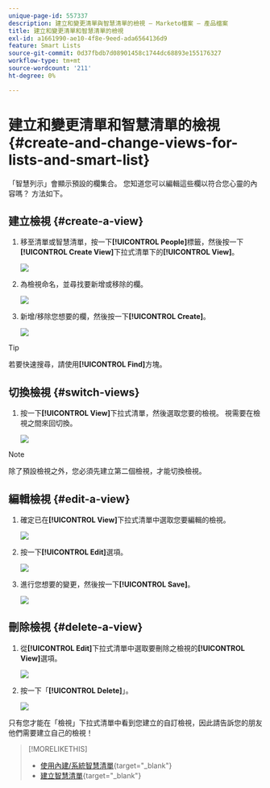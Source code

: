 ```yaml
---
unique-page-id: 557337
description: 建立和變更清單與智慧清單的檢視 — Marketo檔案 — 產品檔案
title: 建立和變更清單和智慧清單的檢視
exl-id: a1661990-ae10-4f8e-9eed-ada6564136d9
feature: Smart Lists
source-git-commit: 0d37fbdb7d08901458c1744dc68893e155176327
workflow-type: tm+mt
source-wordcount: '211'
ht-degree: 0%

---
```


# 建立和變更清單和智慧清單的檢視 {#create-and-change-views-for-lists-and-smart-list}

「智慧列示」會顯示預設的欄集合。 您知道您可以編輯這些欄以符合您心靈的內容嗎？ 方法如下。

## 建立檢視 {#create-a-view}

1. 移至清單或智慧清單，按一下&#x200B;**[!UICONTROL People]**&#x200B;標籤，然後按一下&#x200B;**[!UICONTROL Create View]**&#x200B;下拉式清單下的&#x200B;**[!UICONTROL View]**。

   ![](assets/create-and-change-views-for-lists-and-smart-list-1.png)

1. 為檢視命名，並尋找要新增或移除的欄。

   ![](assets/create-and-change-views-for-lists-and-smart-list-2.png)

1. 新增/移除您想要的欄，然後按一下&#x200B;**[!UICONTROL Create]**。

   ![](assets/create-and-change-views-for-lists-and-smart-list-3.png)

>[!TIP]
>
>若要快速搜尋，請使用&#x200B;**[!UICONTROL Find]**&#x200B;方塊。

## 切換檢視 {#switch-views}

1. 按一下&#x200B;**[!UICONTROL View]**&#x200B;下拉式清單，然後選取您要的檢視。 視需要在檢視之間來回切換。

   ![](assets/create-and-change-views-for-lists-and-smart-list-4.png)

>[!NOTE]
>
> 除了預設檢視之外，您必須先建立第二個檢視，才能切換檢視。

## 編輯檢視 {#edit-a-view}

1. 確定已在&#x200B;**[!UICONTROL View]**&#x200B;下拉式清單中選取您要編輯的檢視。

   ![](assets/create-and-change-views-for-lists-and-smart-list-5.png)

1. 按一下&#x200B;**[!UICONTROL Edit]**&#x200B;選項。

   ![](assets/create-and-change-views-for-lists-and-smart-list-6.png)

1. 進行您想要的變更，然後按一下&#x200B;**[!UICONTROL Save]**。

   ![](assets/create-and-change-views-for-lists-and-smart-list-7.png)

## 刪除檢視 {#delete-a-view}

1. 從&#x200B;**[!UICONTROL Edit]**&#x200B;下拉式清單中選取要刪除之檢視的&#x200B;**[!UICONTROL View]**&#x200B;選項。

   ![](assets/create-and-change-views-for-lists-and-smart-list-8.png)

1. 按一下「**[!UICONTROL Delete]**」。

   ![](assets/create-and-change-views-for-lists-and-smart-list-9.png)

只有您才能在「檢視」下拉式清單中看到您建立的自訂檢視，因此請告訴您的朋友他們需要建立自己的檢視！

>[!MORELIKETHIS]
>
>* [使用內建/系統智慧清單](/help/marketo/product-docs/core-marketo-concepts/smart-lists-and-static-lists/using-smart-lists/use-built-in-system-smart-lists.md){target="_blank"}
>* [建立智慧清單](/help/marketo/product-docs/core-marketo-concepts/smart-lists-and-static-lists/creating-a-smart-list/create-a-smart-list.md){target="_blank"}
